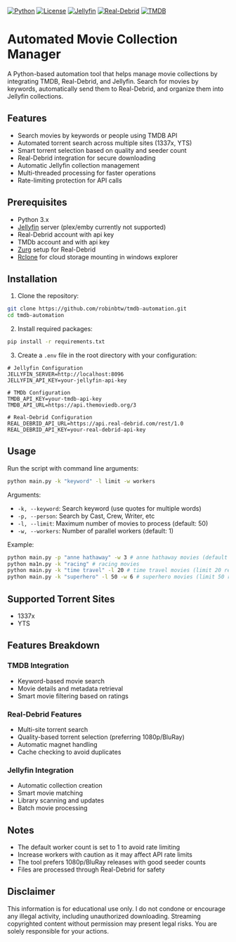 [![Python](https://img.shields.io/badge/python-3.9+-blue.svg)](https://www.python.org/downloads/)
[![License](https://img.shields.io/badge/license-MIT-green.svg)](LICENSE)
[![Jellyfin](https://img.shields.io/badge/jellyfin-compatible-00A4DC)](https://jellyfin.org/)
[![Real-Debrid](https://img.shields.io/badge/Real--Debrid-API-red)](https://real-debrid.com/)
[![TMDB](https://img.shields.io/badge/TMDB-API-01B4E4)](https://www.themoviedb.org/)

# Automated Movie Collection Manager

A Python-based automation tool that helps manage movie collections by integrating TMDB, Real-Debrid, and Jellyfin. Search for movies by keywords, automatically send them to Real-Debrid, and organize them into Jellyfin collections.

## Features

- Search movies by keywords or people using TMDB API
- Automated torrent search across multiple sites (1337x, YTS)
- Smart torrent selection based on quality and seeder count
- Real-Debrid integration for secure downloading
- Automatic Jellyfin collection management
- Multi-threaded processing for faster operations
- Rate-limiting protection for API calls

## Prerequisites

- Python 3.x
- [Jellyfin](https://jellyfin.org/) server (plex/emby currently not supported)
- Real-Debrid account with api key
- TMDb account and with api key
- [Zurg](https://github.com/debridmediamanager/zurg-testing) setup for Real-Debrid
- [Rclone](https://rclone.org) for cloud storage mounting in windows explorer

## Installation

1. Clone the repository:
```bash
git clone https://github.com/robinbtw/tmdb-automation.git
cd tmdb-automation
```

2. Install required packages:
```bash
pip install -r requirements.txt
```

3. Create a `.env` file in the root directory with your configuration:
```env
# Jellyfin Configuration
JELLYFIN_SERVER=http://localhost:8096
JELLYFIN_API_KEY=your-jellyfin-api-key

# TMDb Configuration
TMDB_API_KEY=your-tmdb-api-key
TMDB_API_URL=https://api.themoviedb.org/3

# Real-Debrid Configuration
REAL_DEBRID_API_URL=https://api.real-debrid.com/rest/1.0
REAL_DEBRID_API_KEY=your-real-debrid-api-key
```

## Usage

Run the script with command line arguments:

```bash
python main.py -k "keyword" -l limit -w workers
```

Arguments:
- `-k, --keyword`: Search keyword (use quotes for multiple words)
- `-p, --person`: Search by Cast, Crew, Writer, etc
- `-l, --limit`: Maximum number of movies to process (default: 50)
- `-w, --workers`: Number of parallel workers (default: 1)

Example:
```bash
python main.py -p "anne hathaway" -w 3 # anne hathaway movies (default 50 results, 3 workers)
python ma1n.py -k "racing" # racing movies
python main.py -k "time travel" -l 20 # time travel movies (limit 20 results)
python main.py -k "superhero" -l 50 -w 6 # superhero movies (limit 50 results, 6 workers)
```

## Supported Torrent Sites
- 1337x
- YTS

## Features Breakdown

### TMDB Integration
- Keyword-based movie search
- Movie details and metadata retrieval
- Smart movie filtering based on ratings

### Real-Debrid Features
- Multi-site torrent search
- Quality-based torrent selection (preferring 1080p/BluRay)
- Automatic magnet handling
- Cache checking to avoid duplicates

### Jellyfin Integration
- Automatic collection creation
- Smart movie matching
- Library scanning and updates
- Batch movie processing

## Notes
- The default worker count is set to 1 to avoid rate limiting
- Increase workers with caution as it may affect API rate limits
- The tool prefers 1080p/BluRay releases with good seeder counts
- Files are processed through Real-Debrid for safety

## Disclaimer

This information is for educational use only.  I do not condone or encourage any illegal activity, including unauthorized downloading. Streaming copyrighted content without permission may present legal risks.  You are solely responsible for your actions.